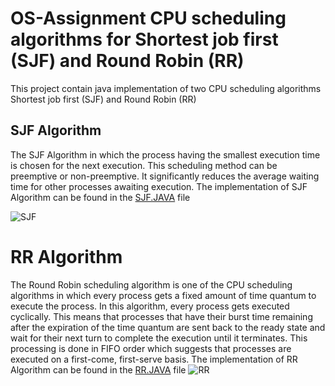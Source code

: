 # OS-Assignment CPU scheduling algorithms for Shortest job first (SJF) and Round Robin (RR)
This project contain java implementation of two CPU scheduling algorithms Shortest job first (SJF) and Round Robin (RR)

## SJF Algorithm
The SJF Algorithm in which the process having the smallest execution time is chosen for the next execution. This scheduling method can be preemptive or non-preemptive. It significantly reduces the average waiting time for other processes awaiting execution. The implementation of SJF Algorithm can be found in the <a href ="https://github.com/tasneem1412/OS-Assignment/blob/main/SJF%20OS/src/com/company/Main.java ">SJF.JAVA</a> file

![SJF](https://user-images.githubusercontent.com/128141527/225900593-3ae65a31-f4be-4d49-8831-9e0af58b3a9e.png)

# RR Algorithm
The Round Robin scheduling algorithm is one of the CPU scheduling algorithms in which every process gets a fixed amount of time quantum to execute the process. In this algorithm, every process gets executed cyclically. This means that processes that have their burst time remaining after the expiration of the time quantum are sent back to the ready state and wait for their next turn to complete the execution until it terminates. This processing is done in FIFO order which suggests that processes are executed on a first-come, first-serve basis. The implementation of RR Algorithm can be found in the <a href ="https://github.com/tasneem1412/OS-Assignment/blob/main/RR%20OS/src/com/company/Main.java">RR.JAVA</a> file
  ![RR](https://user-images.githubusercontent.com/128141527/225909997-d5be0882-d6c6-4eb0-af20-92264edc3eaf.png)

